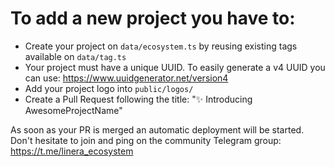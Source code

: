 # To add a new project you have to:

- Create your project on `data/ecosystem.ts` by reusing existing tags available on `data/tag.ts`
- Your project must have a unique UUID. To easily generate a v4 UUID you can use: https://www.uuidgenerator.net/version4
- Add your project logo into `public/logos/`
- Create a Pull Request following the title: "✨ Introducing AwesomeProjectName"

As soon as your PR is merged an automatic deployment will be started.
Don't hesitate to join and ping on the community Telegram group: https://t.me/linera_ecosystem
